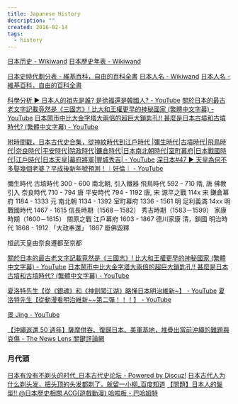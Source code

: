 ```yaml
---
title: Japanese History
description: ""
created: 2016-02-14
tags:
  - history
---
```


[日本历史 - Wikiwand](http://www.wikiwand.com/zh/日本历史)
[日本歷史年表 - Wikiwand](https://www.wikiwand.com/zh-hant/日本历史年表)

[日本史時代劃分表 - 維基百科，自由的百科全書](http://zh.wikipedia.org/wiki/%E6%97%A5%E6%9C%AC%E5%8F%B2%E6%99%82%E4%BB%A3%E5%8A%83%E5%88%86%E8%A1%A8)
[日本人名 - Wikiwand](http://www.wikiwand.com/zh/日本人名)
[日本人名 - 維基百科，自由的百科全書](http://zh.wikipedia.org/wiki/%E6%97%A5%E6%9C%AC%E4%BA%BA%E5%90%8D)

[科學分析 ▶ 日本人的祖先是誰? 是徐福還是韓國人? - YouTube](https://www.youtube.com/watch?v=1ctBTHk-rNI)
[關於日本的最古老文字記載竟然是《三國志》! 比大和王權更早的神秘國家 (繁體中文字幕) - YouTube](https://www.youtube.com/watch?v=2zd3-CdQwu8)
[日本鬧市中比大金字塔大兩倍的超巨大鎖匙孔!! 甚麼是日本古墳和古墳時代? (繁體中文字幕) - YouTube](https://www.youtube.com/watch?v=_L7EGF0g75A)

[附時間戳，日本古代史合集，從神紋時代到江戶時代 |彌生時代|古墳時代|飛鳥時代|奈良時代|平安時代|院政時代|鐮倉時代|日本南北朝時代|室町幕府|日本戰國時代|江戶時代|日本天皇|幕府將軍|豐城秀吉| - YouTube](https://www.youtube.com/watch?v=wEXX8GxfmQE)
[深日本#47 ▶ 天皇為何不多娶幾個老婆？平成後新年號預測！｜好倫｜ - YouTube](https://www.youtube.com/watch?v=c_hw6hfW-y8)

彌生時代
古墳時代 300 - 600 南北朝, 引入鐵器
飛鳥時代 592 - 710 隋, 唐
佛教引入
奈良時代 710 - 794 唐
平安時代 794 - 1192 唐, 宋
源平之戰 114x 宋
鎌倉幕府 1184 - 1333 元
南北朝 1134 - 1392
室町幕府 1336 - 1561 明
足利義滿 14xx 明
戰國時代 1467 - 1615
信長時期（1568－1582）
秀吉時期（1583－1599）
家康時期（1600－1615）
關原之戰
江戶幕府 1603 - 1867 德川家康 清，鎖國
明治時代 1868 - 1912 「大政奉還」
1867 廢佛毀釋

桓武天皇由奈良遷都至京都

[關於日本的最古老文字記載竟然是《三國志》! 比大和王權更早的神秘國家 (繁體中文字幕) - YouTube](https://www.youtube.com/watch?v=2zd3-CdQwu8)
[日本鬧市中比大金字塔大兩倍的超巨大鎖匙孔!! 甚麼是日本古墳和古墳時代? (繁體中文字幕) - YouTube](https://www.youtube.com/watch?v=_L7EGF0g75A)

[夏洛特先生【從《銀魂》和《神劍闖江湖》略懂日本明治維新~】 - YouTube](https://www.youtube.com/watch?v=ci5MiWKcP6g)
[夏洛特先生【從動漫看明治維新~~第二彈！！！】 - YouTube](https://www.youtube.com/watch?v=7c52Gihxx7U)

[景 Jing - YouTube](https://www.youtube.com/channel/UCDzsV6ZqGNlgVqSnvhi5aAg/playlists)

[【沖繩返還 50 週年】薩摩併吞、復歸日本、美軍基地，堆疊出當前沖繩的難題與哀傷 - The News Lens 關鍵評論網](https://www.thenewslens.com/interactive/166008)

### 月代頭

[日本有没有不剃头的时代\_日本古代史论坛 - Powered by Discuz!](http://www.ribenshi.com/forum/thread-23096-1-1.html)
[日本古代人为什么剃头发，把头顶的头发都剃了，就留一小柳\_百度知道](http://zhidao.baidu.com/question/2115032105168949667.html)
[【問題】日本人的髮型!! @日本歷史相關 ACG(遊戲動漫) 哈啦板 - 巴哈姆特](http://forum.gamer.com.tw/C.php?bsn=60238&snA=240)
